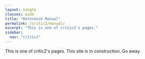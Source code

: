 ```yaml
---
layout: single
classes: wide
title: "Reference Manual"
permalink: /critic2/manual/
excerpt: "This is one of critic2's pages."
sidebar:
  nav: "critic2"
---
```


This is one of critic2's pages. This site is in construction. Go away.
